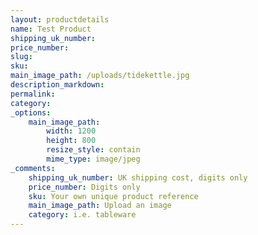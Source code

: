 ```yaml
---
layout: productdetails
name: Test Product
shipping_uk_number:
price_number:
slug:
sku:
main_image_path: /uploads/tidekettle.jpg
description_markdown:
permalink:
category:
_options:
    main_image_path:
        width: 1200
        height: 800
        resize_style: contain
        mime_type: image/jpeg
_comments:
    shipping_uk_number: UK shipping cost, digits only
    price_number: Digits only
    sku: Your own unique product reference
    main_image_path: Upload an image
    category: i.e. tableware
---
```



